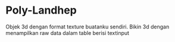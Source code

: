 # Poly-Landhep
Objek 3d dengan format texture buatanku sendiri. Bikin 3d dengan menampilkan raw data dalam table berisi textinput

